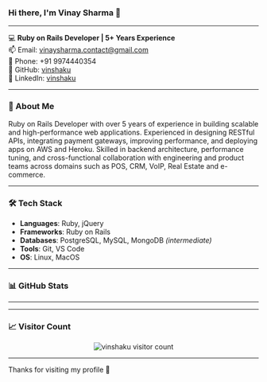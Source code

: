### Hi there, I'm Vinay Sharma 👋

<!-- <p align="center">
  <img src="https://github.com/vinshaku/vinshaku/blob/main/banner.png" alt="Vinay Sharma Banner"/>
</p> -->

---

💻 **Ruby on Rails Developer | 5+ Years Experience**  
📫 Email: [vinaysharma.contact@gmail.com](mailto:vinaysharma.contact@gmail.com)  
📱 Phone: +91 9974440354  
🔗 GitHub: [vinshaku](https://github.com/vinshaku)  
🔗 LinkedIn: [vinshaku](https://linkedin.com/in/vinshaku)

---

### 🧠 About Me

Ruby on Rails Developer with over 5 years of experience in building scalable and high-performance web applications. Experienced in designing RESTful APIs, integrating payment gateways, improving performance, and deploying apps on AWS and Heroku. Skilled in backend architecture, performance tuning, and cross-functional collaboration with engineering and product teams across domains such as POS, CRM, VoIP, Real Estate and e-commerce.

---

### 🛠️ Tech Stack

- **Languages**: Ruby, jQuery  
- **Frameworks**: Ruby on Rails  
- **Databases**: PostgreSQL, MySQL, MongoDB *(intermediate)*  
- **Tools**: Git, VS Code  
- **OS**: Linux, MacOS

---

### 📊 GitHub Stats
<!-- 
<p align="center">
  <img src="https://github-readme-stats.vercel.app/api?username=vinshaku&show_icons=true&theme=tokyonight" alt="vinshaku github stats"/>
  <br/>
  <img src="https://github-readme-streak-stats.herokuapp.com/?user=vinshaku&theme=tokyonight" alt="vinshaku streak stats"/>
  <br/>
  <img src="https://github-readme-stats.vercel.app/api/top-langs/?username=vinshaku&layout=compact&theme=tokyonight" alt="vinshaku top languages"/>
</p> -->

---

<!-- ### 🏆 GitHub Trophies

<p align="center">
  <img src="https://github-profile-trophy.vercel.app/?username=vinshaku&theme=onedark" />
</p> -->

---

### 📈 Visitor Count

<p align="center">
  <img src="https://komarev.com/ghpvc/?username=vinshaku&style=flat-square&color=blue" alt="vinshaku visitor count"/>
</p>

---

Thanks for visiting my profile 🙌
